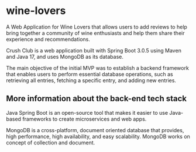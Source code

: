 # wine-lovers
A Web Application for Wine Lovers that allows users to add reviews to help bring together a community of wine enthusiasts and help them share their experience and recommendations.

Crush Club is a web application built with Spring Boot 3.0.5 using Maven and Java 17, and uses MongoDB as its database.

The main objective of the initial MVP was to establish a backend framework that enables users to perform essential database operations, such as retrieving all entries, fetching a specific entry, and adding new entries.

## More information about the back-end tech stack
Java Spring Boot is an open-source tool that makes it easier to use Java-based frameworks to create microservices and web apps. 

MongoDB is a cross-platform, document oriented database that provides, high performance, high availability, and easy scalability. MongoDB works on concept of collection and document.
